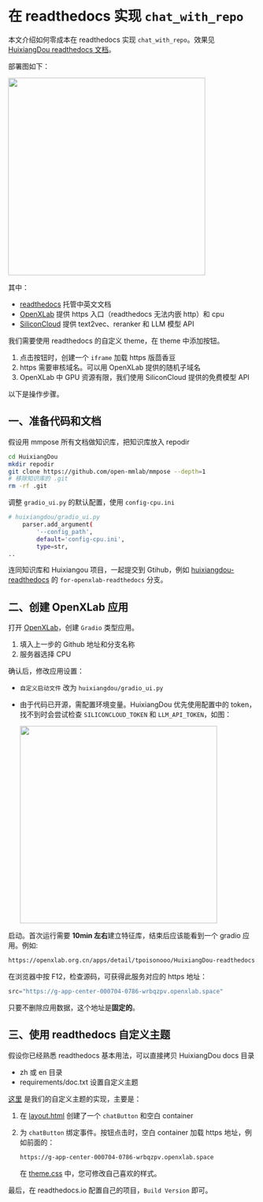 # 在 readthedocs 实现 `chat_with_repo`

本文介绍如何零成本在 readthedocs 实现 `chat_with_repo`。效果见 [HuixiangDou readthedocs 文档](https://huixiangdou.readthedocs.io)。

部署图如下：

<img src="https://github.com/user-attachments/assets/d15935fa-a8fa-49ed-9995-7549ab1f71dc" width="400">

其中：
* [readthedocs](https://readthedocs.io) 托管中英文文档
* [OpenXLab](https://openxlab.org.cn/apps) 提供 https 入口（readthedocs 无法内嵌 http）和 cpu
* [SiliconCloud](https://siliconflow.cn/siliconcloud) 提供 text2vec、reranker 和 LLM 模型 API

我们需要使用 readthedocs 的自定义 theme，在 theme 中添加按钮。

1. 点击按钮时，创建一个 `iframe` 加载 https 版茴香豆
2. https 需要审核域名。可以用 OpenXLab 提供的随机子域名
3. OpenXLab 中 GPU 资源有限，我们使用 SiliconCloud 提供的免费模型 API

以下是操作步骤。

## 一、准备代码和文档

假设用 mmpose 所有文档做知识库，把知识库放入 repodir

```bash
cd HuixiangDou
mkdir repodir
git clone https://github.com/open-mmlab/mmpose --depth=1
# 移除知识库的 .git
rm -rf .git
```

调整 `gradio_ui.py` 的默认配置，使用 `config-cpu.ini`
```bash
# huixiangdou/gradio_ui.py
    parser.add_argument(
        '--config_path',
        default='config-cpu.ini',
        type=str,
..
```

连同知识库和 Huixiangou 项目，一起提交到 Gtihub，例如 [huixiangdou-readthedocs](https://github.com/tpoisonooo/huixiangdou-readthedocs/tree/for-openxlab-readthedocs) 的 `for-openxlab-readthedocs` 分支。

## 二、创建 OpenXLab 应用

打开 [OpenXLab](https://openxlab.org.cn/apps)，创建 `Gradio` 类型应用。

1. 填入上一步的 Github 地址和分支名称
2. 服务器选择 CPU

确认后，修改应用设置：

* `自定义启动文件` 改为 `huixiangdou/gradio_ui.py`
* 由于代码已开源，需配置环境变量。HuixiangDou 优先使用配置中的 token，找不到时会尝试检查 `SILICONCLOUD_TOKEN` 和 `LLM_API_TOKEN`，如图：

    <img src="https://github.com/user-attachments/assets/66291c65-1a5e-495a-aad6-e8962bef6bb6" width="400">


启动。首次运行需要 **10min 左右**建立特征库，结束后应该能看到一个 gradio 应用。例如:

```bash
https://openxlab.org.cn/apps/detail/tpoisonooo/HuixiangDou-readthedocs
```

在浏览器中按 F12，检查源码，可获得此服务对应的 https 地址：

```JavaScript
src="https://g-app-center-000704-0786-wrbqzpv.openxlab.space"
```

只要不删除应用数据，这个地址是**固定的**。


## 三、使用 readthedocs 自定义主题

假设你已经熟悉 readthedocs 基本用法，可以直接拷贝 HuixiangDou docs 目录

* zh 或 en 目录
* requirements/doc.txt 设置自定义主题

[这里](https://github.com/tpoisonooo/pytorch_sphinx_theme/
) 是我们的自定义主题的实现，主要是：

1. 在 [layout.html](https://github.com/tpoisonooo/pytorch_sphinx_theme/blob/3db120b0f1e064425f37e98368dcea49972702e9/pytorch_sphinx_theme/layout.html#L324) 创建了一个 `chatButton` 和空白 container
2. 为 `chatButton` 绑定事件。按钮点击时，空白 container 加载 https 地址，例如前面的：

    ```bash
    https://g-app-center-000704-0786-wrbqzpv.openxlab.space
    ```

    在 [theme.css](https://github.com/tpoisonooo/pytorch_sphinx_theme/blob/master/pytorch_sphinx_theme/static/css/theme.css) 中，您可修改自己喜欢的样式。

最后，在 readthedocs.io 配置自己的项目，`Build Version` 即可。
